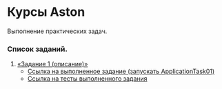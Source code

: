 # Курсы Aston

Выполнение практических задач.

### Список заданий.
1. [«Задание 1 (описание)»](src/main/resources/tasks/home_work_01.pdf)
   * [Ссылка на выполненное задание (запускать ApplicationTask01)](src/main/java/by/course/bogin/task_01)
   * [Ссылка на тесты выполненного задания](src/test/java/by/course/bogin/task_01)

